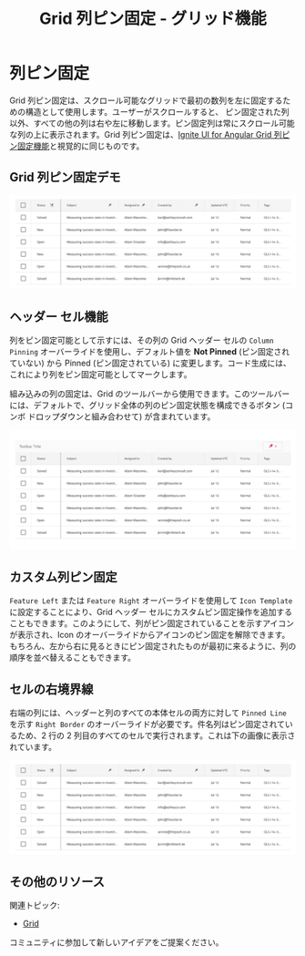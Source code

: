 ﻿---
title: Grid 列ピン固定 - グリッド機能
_description: Grid 列ピン固定は、スクロール可能なグリッドで選択された列をピン固定するための構造です。 
_keywords: デザイン システム, Sketch, Ignite UI for Angular, Grid 機能, UI ライブラリ, ウィジェット
_language: ja
---

# 列ピン固定

Grid 列ピン固定は、スクロール可能なグリッドで最初の数列を左に固定するための構造として使用します。ユーザーがスクロールすると、 ピン固定された列以外、すべての他の列は右や左に移動します。ピン固定列は常にスクロール可能な列の上に表示されます。Grid 列ピン固定は、[Ignite UI for Angular Grid 列ピン固定機能](https://jp.infragistics.com/products/ignite-ui-angular/angular/components/grid_column_pinning.html)と視覚的に同じものです。

## Grid 列ピン固定デモ

<img class="responsive-img" src="../images/grid_column_pinning_demo.png" srcset="../images/grid_column_pinning_demo@2x.png 2x" />

## ヘッダー セル機能

列をピン固定可能として示すには、その列の Grid ヘッダー セルの `Column Pinning` オーバーライドを使用し、デフォルト値を **Not Pinned** (ピン固定されていない) から Pinned (ピン固定されている) に変更します。コード生成には、これにより列をピン固定可能としてマークします。

組み込みの列の固定は、Grid のツールバーから使用できます。このツールバーには、デフォルトで、グリッド全体の列のピン固定状態を構成できるボタン (コンボ ドロップダウンと組み合わせて) が含まれています。

<img class="responsive-img" src="../images/grid_column_pinning_built_in.png" srcset="../images/grid_column_pinning_built_in@2x.png 2x" />

## カスタム列ピン固定

`Feature Left` または `Feature Right` オーバーライドを使用して `Icon Template` に設定することにより、Grid ヘッダー セルにカスタムピン固定操作を追加することもできます。このようにして、列がピン固定されていることを示すアイコンが表示され、Icon のオーバーライドからアイコンのピン固定を解除できます。もちろん、左から右に見るときにピン固定されたものが最初に来るように、列の順序を並べ替えることもできます。

## セルの右境界線

右端の列には、ヘッダーと列のすべての本体セルの両方に対して `Pinned Line` を示す `Right Border` のオーバーライドが必要です。件名列はピン固定されているため、2 行の 2 列目のすべてのセルで実行されます。これは下の画像に表示されています。

<img class="responsive-img" src="../images/grid_column_pinning_demo.png" srcset="../images/grid_column_pinning_demo@2x.png 2x" />

## その他のリソース

関連トピック:

- [Grid](grid.md)
  <div class="divider--half"></div>

コミュニティに参加して新しいアイデアをご提案ください。

